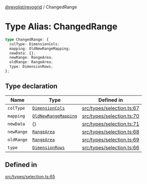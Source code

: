 [@revolist/revogrid](README.md) / ChangedRange

# Type Alias: ChangedRange

```ts
type ChangedRange: {
  colType: DimensionCols;
  mapping: OldNewRangeMapping;
  newData: {};
  newRange: RangeArea;
  oldRange: RangeArea;
  type: DimensionRows;
};
```

## Type declaration

| Name | Type | Defined in |
| ------ | ------ | ------ |
| `colType` | [`DimensionCols`](TypeAlias.DimensionCols.md) | [src/types/selection.ts:67](https://github.com/revolist/revogrid/blob/a849a2bedd405f9be6994ce2465b998f17fd214c/src/types/selection.ts#L67) |
| `mapping` | [`OldNewRangeMapping`](TypeAlias.OldNewRangeMapping.md) | [src/types/selection.ts:70](https://github.com/revolist/revogrid/blob/a849a2bedd405f9be6994ce2465b998f17fd214c/src/types/selection.ts#L70) |
| `newData` | \{\} | [src/types/selection.ts:71](https://github.com/revolist/revogrid/blob/a849a2bedd405f9be6994ce2465b998f17fd214c/src/types/selection.ts#L71) |
| `newRange` | [`RangeArea`](TypeAlias.RangeArea.md) | [src/types/selection.ts:68](https://github.com/revolist/revogrid/blob/a849a2bedd405f9be6994ce2465b998f17fd214c/src/types/selection.ts#L68) |
| `oldRange` | [`RangeArea`](TypeAlias.RangeArea.md) | [src/types/selection.ts:69](https://github.com/revolist/revogrid/blob/a849a2bedd405f9be6994ce2465b998f17fd214c/src/types/selection.ts#L69) |
| `type` | [`DimensionRows`](TypeAlias.DimensionRows.md) | [src/types/selection.ts:66](https://github.com/revolist/revogrid/blob/a849a2bedd405f9be6994ce2465b998f17fd214c/src/types/selection.ts#L66) |

## Defined in

[src/types/selection.ts:65](https://github.com/revolist/revogrid/blob/a849a2bedd405f9be6994ce2465b998f17fd214c/src/types/selection.ts#L65)
